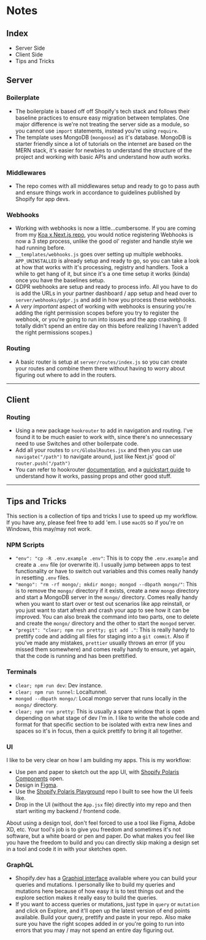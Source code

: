 # Notes

## Index

- Server Side
- Client Side
- Tips and Tricks

## Server

### Boilerplate

- The boilerplate is based off off Shopify's tech stack and follows their baseline practices to ensure easy migration between templates. One major difference is we're not treating the server side as a module, so you cannot use `import` statements, instead you're using `require`.
- The template uses MongoDB (`mongoose`) as it's database. MongoDB is starter friendly since a lot of tutorials on the internet are based on the MERN stack, it's easier for newbies to understand the structure of the project and working with basic APIs and understand how auth works.

### Middlewares

- The repo comes with all middlewares setup and ready to go to pass auth and ensure things work in accordance to guidelines published by Shopify for app devs.

### Webhooks

- Working with webhooks is now a little...cumbersome. If you are coming from my [Koa x Next.js repo](https://github.com/kinngh/shopify-node-mongodb-next-app), you would notice registering Webhooks is now a 3 step process, unlike the good ol' register and handle style we had running before.
- `__templates/webhooks.js` goes over setting up multiple webhooks. `APP_UNINSTALLED` is already setup and ready to go, so you can take a look at how that works with it's processing, registry and handlers. Took a while to get hang of it, but since it's a one time setup it works (kinda) once you have the baselines setup.
- GDPR webhooks are setup and ready to process info. All you have to do is add the URLs in your partner dashboard / app setup and head over to `server/webhooks/gdpr.js` and add in how you process these webhooks.
- A _very important_ aspect of working with webhooks is ensuring you're adding the right permission scopes before you try to register the webhook, or you're going to run into issues and the app crashing. (I totally didn't spend an entire day on this before realizing I haven't added the right permissions scopes.)

### Routing

- A basic router is setup at `server/routes/index.js` so you can create your routes and combine them there without having to worry about figuring out where to add in the routers.

---

## Client

### Routing

- Using a new package `hookrouter` to add in navigation and routing. I've found it to be much easier to work with, since there's no unnecessary need to use Switches and other boilerpate code.
- Add all your routes to `src/GlobalRoutes.jsx` and then you can use `navigate("/path")` to navigate around, just like Next.js' good ol' `router.push("/path")`
- You can refer to hookrouter [documentation](https://github.com/Paratron/hookrouter/blob/master/src-docs/pages/en/README.md), and a [quickstart guide](https://blog.logrocket.com/how-react-hooks-can-replace-react-router/) to understand how it works, passing props and other good stuff.

---

## Tips and Tricks

This section is a collection of tips and tricks I use to speed up my workflow. If you have any, please feel free to add 'em. I use `macOS` so if you're on Windows, this may/may not work.

### NPM Scripts

- `"env": "cp -R .env.example .env"`: This is to copy the `.env.example` and create a `.env` file (or overwrite it). I usually jump between apps to test functionality or have to switch out variables and this comes really handy in resetting `.env` files.
- `"mongo": "rm -rf mongo/; mkdir mongo; mongod --dbpath mongo/"`: This is to remove the `mongo/` directory if it exists, create a new `mongo` directory and start a MongoDB server in the `mongo/` directory. Comes really handy when you want to start over or test out scenarios like app reinstall, or you just want to start afresh and crash your app to see how it can be improved. You can also break the command into two parts, one to delete and create the `mongo/` directory and the other to start the `mongod` server.
- `"pregit": "clear; npm run pretty; git add ."`: This is really handy to prettify code and adding all files for staging into a `git commit`. Also if you've made any mistakes, `prettier` usually throws an error (if you missed them somewhere) and comes really handy to ensure, yet again, that the code is running and has been prettified.

### Terminals

- `clear; npm run dev`: Dev instance.
- `clear; npm run tunnel`: Localtunnel.
- `mongod --dbpath mongo/`: Local mongo server that runs locally in the `mongo/` directory.
- `clear; npm run pretty`: This is usually a spare window that is open depending on what stage of dev I'm in. I like to write the whole code and format for that specific section to be isolated with extra new lines and spaces so it's in focus, then a quick prettify to bring it all together.

### UI

I like to be very clear on how I am building my apps. This is my workflow:

- Use pen and paper to sketch out the app UI, with [Shopify Polaris Components](https://polaris.shopify.com) open.
- Design in [Figma](https://www.figma.com/community/file/930504625460155381).
- Use the [Shopify Polaris Playground](https://github.com/kinngh/shopify-polaris-playground) repo I built to see how the UI feels like.
- Drop in the UI (without the `App.jsx` file) directly into my repo and then start writing my backend / frontend code.

About using a design tool, don't feel forced to use a tool like Figma, Adobe XD, etc. Your tool's job is to give you freedom and sometimes it's not software, but a white board or pen and paper. Do what makes you feel like you have the freedom to build and you can directly skip making a design set in a tool and code it in with your sketches open.

### GraphQL

- Shopify.dev has a [Graphiql interface](https://shopify.dev/graphiql/admin-graphiql) available where you can build your queries and mutations. I personally like to build my queries and mutations here because of how easy it is to test things out and the explore section makes it really easy to build the queries.
- If you want to access queries or mutations, just type in `query` or `mutation` and click on Explore, and it'll open up the latest version of end points available. Build your query, prettify and paste in your repo. Also make sure you have the right scopes added in or you're going to run into errors that you may / may not spend an entire day figuring out.
